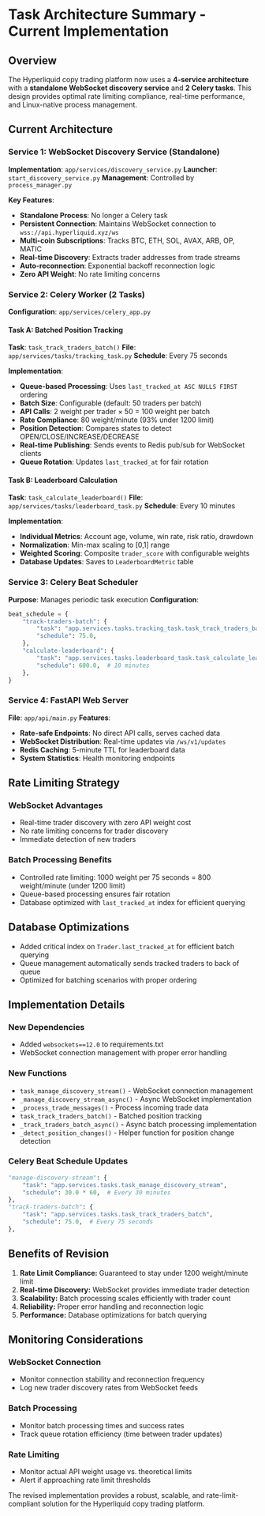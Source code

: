 # Task Architecture Summary - Current Implementation

## Overview

The Hyperliquid copy trading platform now uses a **4-service architecture** with a **standalone WebSocket discovery service** and **2 Celery tasks**. This design provides optimal rate limiting compliance, real-time performance, and Linux-native process management.

## Current Architecture

### Service 1: WebSocket Discovery Service (Standalone)

**Implementation**: `app/services/discovery_service.py`
**Launcher**: `start_discovery_service.py`
**Management**: Controlled by `process_manager.py`

**Key Features**:

- **Standalone Process**: No longer a Celery task
- **Persistent Connection**: Maintains WebSocket connection to `wss://api.hyperliquid.xyz/ws`
- **Multi-coin Subscriptions**: Tracks BTC, ETH, SOL, AVAX, ARB, OP, MATIC
- **Real-time Discovery**: Extracts trader addresses from trade streams
- **Auto-reconnection**: Exponential backoff reconnection logic
- **Zero API Weight**: No rate limiting concerns

### Service 2: Celery Worker (2 Tasks)

**Configuration**: `app/services/celery_app.py`

#### Task A: Batched Position Tracking

**Task**: `task_track_traders_batch()`
**File**: `app/services/tasks/tracking_task.py`
**Schedule**: Every 75 seconds

**Implementation**:

- **Queue-based Processing**: Uses `last_tracked_at ASC NULLS FIRST` ordering
- **Batch Size**: Configurable (default: 50 traders per batch)
- **API Calls**: 2 weight per trader × 50 = 100 weight per batch
- **Rate Compliance**: 80 weight/minute (93% under 1200 limit)
- **Position Detection**: Compares states to detect OPEN/CLOSE/INCREASE/DECREASE
- **Real-time Publishing**: Sends events to Redis pub/sub for WebSocket clients
- **Queue Rotation**: Updates `last_tracked_at` for fair rotation

#### Task B: Leaderboard Calculation

**Task**: `task_calculate_leaderboard()`
**File**: `app/services/tasks/leaderboard_task.py`
**Schedule**: Every 10 minutes

**Implementation**:

- **Individual Metrics**: Account age, volume, win rate, risk ratio, drawdown
- **Normalization**: Min-max scaling to [0,1] range
- **Weighted Scoring**: Composite `trader_score` with configurable weights
- **Database Updates**: Saves to `LeaderboardMetric` table

### Service 3: Celery Beat Scheduler

**Purpose**: Manages periodic task execution
**Configuration**:

```python
beat_schedule = {
    "track-traders-batch": {
        "task": "app.services.tasks.tracking_task.task_track_traders_batch",
        "schedule": 75.0,
    },
    "calculate-leaderboard": {
        "task": "app.services.tasks.leaderboard_task.task_calculate_leaderboard",
        "schedule": 600.0,  # 10 minutes
    },
}
```

### Service 4: FastAPI Web Server

**File**: `app/api/main.py`
**Features**:

- **Rate-safe Endpoints**: No direct API calls, serves cached data
- **WebSocket Distribution**: Real-time updates via `/ws/v1/updates`
- **Redis Caching**: 5-minute TTL for leaderboard data
- **System Statistics**: Health monitoring endpoints

## Rate Limiting Strategy

### WebSocket Advantages

- Real-time trader discovery with zero API weight cost
- No rate limiting concerns for trader discovery
- Immediate detection of new traders

### Batch Processing Benefits

- Controlled rate limiting: 1000 weight per 75 seconds = 800 weight/minute (under 1200 limit)
- Queue-based processing ensures fair rotation
- Database optimized with `last_tracked_at` index for efficient querying

## Database Optimizations

- Added critical index on `Trader.last_tracked_at` for efficient batch querying
- Queue management automatically sends tracked traders to back of queue
- Optimized for batching scenarios with proper ordering

## Implementation Details

### New Dependencies

- Added `websockets==12.0` to requirements.txt
- WebSocket connection management with proper error handling

### New Functions

- `task_manage_discovery_stream()` - WebSocket connection management
- `_manage_discovery_stream_async()` - Async WebSocket implementation
- `_process_trade_messages()` - Process incoming trade data
- `task_track_traders_batch()` - Batched position tracking
- `_track_traders_batch_async()` - Async batch processing implementation
- `_detect_position_changes()` - Helper function for position change detection

### Celery Beat Schedule Updates

```python
"manage-discovery-stream": {
    "task": "app.services.tasks.task_manage_discovery_stream",
    "schedule": 30.0 * 60,  # Every 30 minutes
},
"track-traders-batch": {
    "task": "app.services.tasks.task_track_traders_batch",
    "schedule": 75.0,  # Every 75 seconds
},
```

## Benefits of Revision

1. **Rate Limit Compliance:** Guaranteed to stay under 1200 weight/minute limit
2. **Real-time Discovery:** WebSocket provides immediate trader detection
3. **Scalability:** Batch processing scales efficiently with trader count
4. **Reliability:** Proper error handling and reconnection logic
5. **Performance:** Database optimizations for batch querying

## Monitoring Considerations

### WebSocket Connection

- Monitor connection stability and reconnection frequency
- Log new trader discovery rates from WebSocket feeds

### Batch Processing

- Monitor batch processing times and success rates
- Track queue rotation efficiency (time between trader updates)

### Rate Limiting

- Monitor actual API weight usage vs. theoretical limits
- Alert if approaching rate limit thresholds

The revised implementation provides a robust, scalable, and rate-limit-compliant solution for the Hyperliquid copy trading platform.
